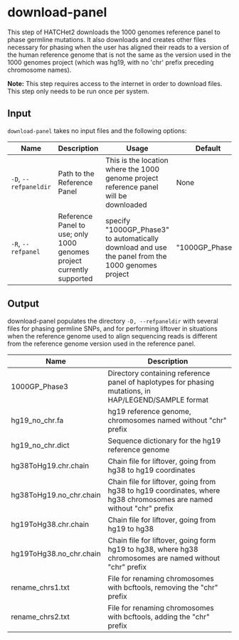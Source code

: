 # download-panel

This step of HATCHet2 downloads the 1000 genomes reference panel to phase germline mutations. It also downloads and creates other files necessary for phasing when the user has aligned their reads to a version of the human reference genome that is not the same as the version used in the 1000 genomes project (which was hg19, with no 'chr' prefix preceding chromosome names).

**Note:** This step requires access to the internet in order to download files. This step only needs to be run once per system.

## Input

`download-panel` takes no input files and the following options:

| Name | Description | Usage | Default |
|------|-------------|-------|---------|
| `-D`, `--refpaneldir` | Path to the Reference Panel | This is the location where the 1000 genome project reference panel will be downloaded | None
| `-R`, `--refpanel` | Reference Panel to use; only 1000 genomes project currently supported | specify "1000GP_Phase3" to automatically download and use the panel from the 1000 genomes project | "1000GP_Phase3"

## Output

download-panel populates the directory `-D, --refpaneldir` with several files for phasing germline SNPs, and for performing liftover in situations when the reference genome used to align sequencing reads is different from the reference genome version used in the reference panel.

| Name | Description |
|------|-------------|
| 1000GP_Phase3 | Directory containing reference panel of haplotypes for phasing mutations, in HAP/LEGEND/SAMPLE format |
| hg19_no_chr.fa | hg19 reference genome, chromosomes named without "chr" prefix |
| hg19_no_chr.dict | Sequence dictionary for the hg19 reference genome |
| hg38ToHg19.chr.chain | Chain file for liftover, going from hg38 to hg19 coordinates |
| hg38ToHg19.no_chr.chain | Chain file for liftover, going from hg38 to hg19 coordinates, where hg38 chromosomes are named without "chr" prefix |
| hg19ToHg38.chr.chain | Chain file for liftover, going from hg19 to hg38 |
| hg19ToHg38.no_chr.chain | Chain file for liftover, going form hg19 to hg38, where hg38 chromosomes are named without "chr" prefix |
| rename_chrs1.txt | File for renaming chromosomes with bcftools, removing the "chr" prefix |
| rename_chrs2.txt | File for renaming chromosomes with bcftools, adding the "chr" prefix |
